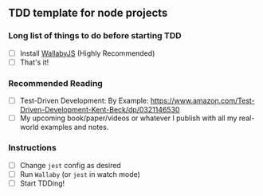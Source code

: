 ## TDD template for node projects

### Long list of things to do before starting TDD
- [ ] Install [WallabyJS](https://wallabyjs.com/) (Highly Recommended)
- [ ] That's it!

### Recommended Reading
- [ ] Test-Driven Development: By Example: https://www.amazon.com/Test-Driven-Development-Kent-Beck/dp/0321146530
- [ ] My upcoming book/paper/videos or whatever I publish with all my real-world examples and notes. 

### Instructions
- [ ] Change `jest` config as desired
- [ ] Run `Wallaby` (or `jest` in watch mode)
- [ ] Start TDDing!